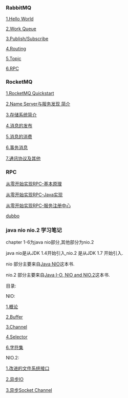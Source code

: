 ### RabbitMQ
[1.Hello World](https://github.com/HeyMoon/notes/blob/master/RabbitMQ/RabbitMQ_Tutorial_1_Hello_World.md)

[2.Work Queue](https://github.com/HeyMoon/notes/blob/master/RabbitMQ/RabbitMQ_Tutorial_2_Work_Queue.md)

[3.Publish/Subscribe](https://github.com/HeyMoon/notes/blob/master/RabbitMQ/RabbitMQ_Tutorial_3_Publish_Subscribe.md)

[4.Routing](https://github.com/HeyMoon/notes/blob/master/RabbitMQ/RabbitMQ_Tutorial_4_%20Routing.md)

[5.Topic](https://github.com/HeyMoon/notes/blob/master/RabbitMQ/RabbitMQ_Tutorial_5_Topics.md)

[6.RPC](https://github.com/HeyMoon/notes/blob/master/RabbitMQ/RabbitMQ_Tutorial_6_RPC.md)


### RocketMQ

[1.RocketMQ Quickstart](https://github.com/HeyMoon/notes/blob/master/RocketMQ-note/RocketMQ-quickstart.md)

[2.Name Server与服务发现 简介](https://github.com/HeyMoon/notes/blob/master/RocketMQ-note/Name%20Server%E7%AE%80%E4%BB%8B.md)

[3.存储系统简介](https://github.com/HeyMoon/notes/blob/master/RocketMQ-note/%E5%AD%98%E5%82%A8%E7%B3%BB%E7%BB%9F%E7%AE%80%E4%BB%8B.md)

[4.消息的发布](https://github.com/HeyMoon/notes/blob/master/RocketMQ-note/%E6%B6%88%E6%81%AF%E7%9A%84%E5%8F%91%E5%B8%83.md)

[5.消息的消费](https://github.com/HeyMoon/notes/blob/master/RocketMQ-note/%E6%B6%88%E6%81%AF%E7%9A%84%E6%B6%88%E8%B4%B9.md)

[6.事务消息](https://github.com/HeyMoon/notes/blob/master/RocketMQ-note/%E4%BA%8B%E5%8A%A1%E6%B6%88%E6%81%AF.md)

[7.通讯协议及其他](https://github.com/HeyMoon/notes/blob/master/RocketMQ-note/RocketMQ%E9%80%9A%E4%BF%A1%E5%8D%8F%E8%AE%AE%E5%8F%8A%E5%85%B6%E4%BB%96.md)

### RPC

[从零开始实现RPC-基本原理](https://github.com/HeyMoon/notes/blob/master/rpc%E5%8E%9F%E7%90%86/%E4%BB%8E%E9%9B%B6%E5%BC%80%E5%A7%8B%E5%AE%9E%E7%8E%B0RPC-(1)%E5%9F%BA%E6%9C%AC%E5%8E%9F%E7%90%86.md)

[从零开始实现RPC-Java实现](https://github.com/HeyMoon/notes/blob/master/rpc%E5%8E%9F%E7%90%86/%E4%BB%8E%E9%9B%B6%E5%BC%80%E5%A7%8B%E5%AE%9E%E7%8E%B0RPC-(2)Java%20%E5%AE%9E%E7%8E%B0.md)

[从零开始实现RPC-服务注册中心](https://github.com/HeyMoon/notes/blob/master/rpc%E5%8E%9F%E7%90%86/%E4%BB%8E%E9%9B%B6%E5%BC%80%E5%A7%8B%E5%AE%9E%E7%8E%B0RPC-(3)%E6%9C%8D%E5%8A%A1%E6%B3%A8%E5%86%8C%E4%B8%AD%E5%BF%83.md)

[dubbo](https://github.com/HeyMoon/notes/blob/master/dubbo-note/dubbo.md)

### java nio nio.2 学习笔记
chapter 1-6为java nio部分,其他部分为nio.2

java nio是从JDK 1.4开始引入,nio.2 是从JDK 1.7 开始引入.


nio 部分主要来自[Java NIO](http://it-ebooks.info/book/380/)这本书.


nio.2 部分主要来自[Java I-O, NIO and NIO.2](http://it-ebooks.info/book/6430/)这本书.

目录:

NIO:

[1.概论](https://github.com/HeyMoon/notes/tree/master/java_nio-note/chapter1/java_nio_introduction.md)

[2.Buffer](https://github.com/HeyMoon/notes/tree/master/java_nio-note/chapter2/Buffers.md)

[3.Channel](https://github.com/HeyMoon/notes/tree/master/java_nio-note/chapter3/channels.md)

[4.Selector](https://github.com/HeyMoon/notes/tree/master/java_nio-note/chapter4/Selectors.md)

[6.字符集](https://github.com/HeyMoon/notes/tree/master/java_nio-note/chapter%206/Character-Sets.md)

NIO.2:

[1.改进的文件系统接口](https://github.com/HeyMoon/notes/tree/master/java_nio-note/nio2-chapter12/improved-file-system-interface.md)

[2.异步IO](https://github.com/HeyMoon/notes/tree/master/java_nio-note/nio2-chapter13/asynchronous_IO.md)

[3.异步Socket Channel](https://github.com/HeyMoon/notes/tree/master/java_nio-note/nio2-chapter14/completion_of_socket_channel_functionality.md)